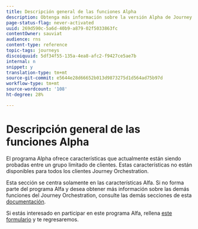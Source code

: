 ```yaml
---
title: Descripción general de las funciones Alpha
description: Obtenga más información sobre la versión Alpha de Journey Orchestration.
page-status-flag: never-activated
uuid: 269d590c-5a6d-40b9-a879-02f5033863fc
contentOwner: sauviat
audience: rns
content-type: reference
topic-tags: journeys
discoiquuid: 5df34f55-135a-4ea8-afc2-f9427ce5ae7b
internal: n
snippet: y
translation-type: tm+mt
source-git-commit: e5644e28d66652b013d9873275d1d564ad75b97d
workflow-type: tm+mt
source-wordcount: '108'
ht-degree: 28%

---
```



# Descripción general de las funciones Alpha

El programa Alpha ofrece características que actualmente están siendo probadas entre un grupo limitado de clientes. Estas características no están disponibles para todos los clientes Journey Orchestration.

Esta sección se centra solamente en las características Alfa. Si no forma parte del programa Alfa y desea obtener más información sobre las demás funciones del Journey Orchestration, consulte las demás secciones de esta [documentación](../../journey-orchestration-home.md).

Si estás interesado en participar en este programa Alfa, rellena [este formulario](https://forms.office.com/Pages/ResponsePage.aspx?id=Wht7-jR7h0OUrtLBeN7O4RuhNDklrkhHrsBisppjRThURDJTTUxWSTBJQU1OSTBTVjMwUDRIQURDNS4u) y te regresaremos.


